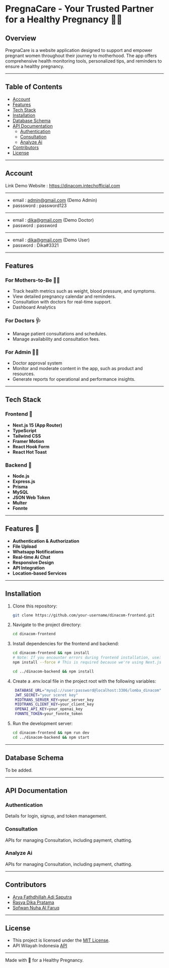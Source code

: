 # PregnaCare - Your Trusted Partner for a Healthy Pregnancy 👩‍🍼

## Overview
PregnaCare is a website application designed to support and empower pregnant women throughout their journey to motherhood. The app offers comprehensive health monitoring tools, personalized tips, and reminders to ensure a healthy pregnancy.

---

## Table of Contents
- [Account](#account)
- [Features](#features)
- [Tech Stack](#tech-stack)
- [Installation](#installation)
- [Database Schema](#database-schema)
- [API Documentation](#api-documentation)
  - [Authentication](#authentication)
  - [Consultation](#consultation)
  - [Analyze Ai](#analyze-ai)
- [Contributors](#contributors)
- [License](#license)

---

## Account

Link Demo Website : https://dinacom.intechofficial.com

---
- email : admin@gmail.com (Demo Admin)
- passsword : password123
---
- email : dika@gmail.com (Demo Doctor)
- password : password
---
- email : dika@gmail.com (Demo User)
- password : Dika#3321

---

## Features

### For Mothers-to-Be 👩‍🍼
- Track health metrics such as weight, blood pressure, and symptoms.
- View detailed pregnancy calendar and reminders.
- Consultation with doctors for real-time support.
- Dashboard Analytics

### For Doctors 🩺
- Manage patient consultations and schedules.
- Manage availability and consultation fees.

### For Admin 👨‍💼
- Doctor approval system
- Monitor and moderate content in the app, such as product and resources.
- Generate reports for operational and performance insights.

---

## Tech Stack

### Frontend 🎨
- **Next.js 15 (App Router)**
- **TypeScript**
- **Tailwind CSS**
- **Framer Motion**
- **React Hook Form**
- **React Hot Toast**

### Backend 💾
- **Node.js**
- **Express.js**
- **Prisma**
- **MySQL**
- **JSON Web Token**
- **Multer**
- **Fonnte**

---

## Features 🚀
- **Authentication & Authorization**
- **File Upload**
- **Whatsapp Notifications**
- **Real-time Ai Chat**
- **Responsive Design**
- **API Integration**
- **Location-based Services**

---

## Installation
1. Clone this repository:
   ```bash
   git clone https://github.com/your-username/dinacom-frontend.git
   ```
2. Navigate to the project directory:
   ```bash
   cd dinacom-frontend
   ```
3. Install dependencies for the frontend and backend:
   ```bash
   cd dinacom-frontend && npm install
   # Note: If you encounter errors during frontend installation, use:
   npm install --force # This is required because we're using Next.js 15

   cd ../dinacom-backend && npm install
   ```
   
4. Create a .env.local file in the project root with the following variables:
   ```bash
    DATABASE_URL="mysql://user:password@localhost:3306/lomba_dinacom"
    JWT_SECRET="your sceret key"
    MIDTRANS_SERVER_KEY=your_server_key
    MIDTRANS_CLIENT_KEY=your_client_key
    OPENAI_API_KEY=your_openai_key
    FONNTE_TOKEN=your_fonnte_token
   ```

6. Run the development server:
   ```bash
   cd dinacom-frontend && npm run dev
   cd ../dinacom-backend && npm start
   ```

---

## Database Schema
To be added.

---

## API Documentation

### Authentication
Details for login, signup, and token management.

### Consultation
APIs for managing Consultation, including payment, chatting.

### Analyze Ai
APIs for managing Consultation, including payment, chatting.

---

## Contributors
- [Arya Fathdhillah Adi Saputra](https://github.com/afasarya)
- [Rasya Dika Pratama](https://github.com/dikaproject)
- [Sofwan Nuha Al Faruq](https://github.com/theonlyshannon)

---

## License
- This project is licensed under the [MIT License](LICENSE).
- API Wilayah Indonesia [API](https://github.com/emsifa/api-wilayah-indonesia.git)
---

Made with 💚 for a Healthy Pregnancy.
